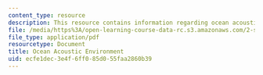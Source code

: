 ```yaml
---
content_type: resource
description: This resource contains information regarding ocean acoustic environment.
file: /media/https%3A/open-learning-course-data-rc.s3.amazonaws.com/2-s998-marine-autonomy-sensing-and-communications-spring-2012/ecfe1dec3e4f6ff085d055faa2860b39_MIT2_S998S12_Lab05.pdf
file_type: application/pdf
resourcetype: Document
title: Ocean Acoustic Environment
uid: ecfe1dec-3e4f-6ff0-85d0-55faa2860b39
---
```

